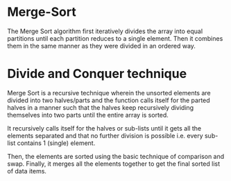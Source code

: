 # Merge-Sort
The Merge Sort algorithm first iteratively divides the array into equal partitions until each partition reduces to a single element. Then it combines them in the same manner as they were divided in an ordered way.
# Divide and Conquer technique
Merge Sort is a recursive technique wherein the unsorted elements are divided into two halves/parts and the function calls itself for the parted halves in a manner such that the halves keep recursively dividing themselves into two parts until the entire array is sorted.

It recursively calls itself for the halves or sub-lists until it gets all the elements separated and that no further division is possible i.e. every sub-list contains 1 (single) element.

Then, the elements are sorted using the basic technique of comparison and swap. 
Finally, it merges all the elements together to get the final sorted list of data items.
